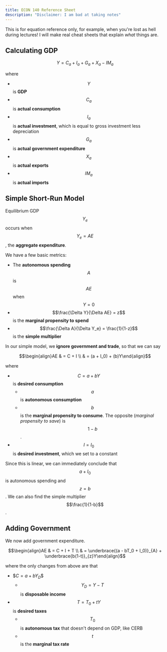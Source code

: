 ```yaml
---
title: ECON 140 Reference Sheet
description: "Disclaimer: I am bad at taking notes"
---
```


This is for equation reference only, for example, when you're lost as hell during lectures!
I will make real cheat sheets that explain *what* things are.

## Calculating GDP

$$Y = C_a + I_a + G_a + X_a - IM_a$$

where
- $$Y$$ is **GDP**
- $$C_a$$ is **actual consumption**
- $$I_a$$ is **actual investment**, which is equal to gross investment less depreciation
- $$G_a$$ is **actual government expenditure**
- $$X_a$$ is **actual exports**
- $$IM_a$$ is **actual imports**

## Simple Short-Run Model

Equilibrium GDP $$Y_e$$ occurs when $$Y_e = AE$$, the **aggregate expenditure**.

We have a few basic metrics:
- The **autonomous spending** $$A$$ is $$AE$$ when $$Y = 0$$
- $$\frac{\Delta Y}{\Delta AE} = z$$ is the **marginal propensity to spend**
- $$\frac{\Delta A}{\Delta Y_e} = \frac{1}{1-z}$$ is the **simple multiplier**

In our simple model, we **ignore government and trade**, so that we can say

$$\begin{align}AE & = C + I \\ & = (a + I_0) + (b)Y\end{align}$$

where
- $$C = a + bY$$ is **desired consumption**
  - $$a$$ is **autonomous consumption**
  - $$b$$ is the **marginal propensity to consume**.
    The opposite (*marginal propensity to save*) is $$1-b$$.
- $$I = I_0$$ is **desired investment**, which we set to a constant

Since this is linear, we can immediately conclude that $$a+I_0$$ is autonomous spending and $$z = b$$.
We can also find the simple multiplier $$\frac{1}{1-b}$$.

## Adding Government

We now add government expenditure.

$$\begin{align}AE & = C + I + T \\ & = \underbrace{(a - bT_0 + I_0)}_{A} + \underbrace{b(1-t)}_{z}Y\end{align}$$

where the only changes from above are that
- \$$C = a + bY_D$$
  - $$Y_D = Y - T$$ is **disposable income**
- $$T = T_0 + tY$$ is **desired taxes**
  - $$T_0$$ is **autonomous tax** that doesn't depend on GDP, like CERB
  - $$t$$ is the **marginal tax rate**
